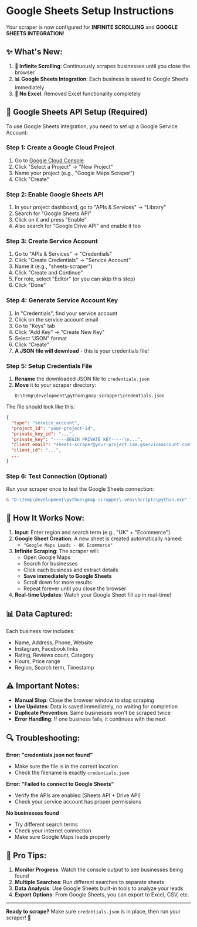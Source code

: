 # Google Sheets Setup Instructions

Your scraper is now configured for **INFINITE SCROLLING** and **GOOGLE SHEETS INTEGRATION**!

## ✨ What's New:

1. **🔄 Infinite Scrolling**: Continuously scrapes businesses until you close the browser
2. **📊 Google Sheets Integration**: Each business is saved to Google Sheets immediately
3. **🚫 No Excel**: Removed Excel functionality completely

## 🔧 Google Sheets API Setup (Required)

To use Google Sheets integration, you need to set up a Google Service Account:

### Step 1: Create a Google Cloud Project

1. Go to [Google Cloud Console](https://console.cloud.google.com/)
2. Click "Select a Project" → "New Project"
3. Name your project (e.g., "Google Maps Scraper")
4. Click "Create"

### Step 2: Enable Google Sheets API

1. In your project dashboard, go to "APIs & Services" → "Library"
2. Search for "Google Sheets API"
3. Click on it and press "Enable"
4. Also search for "Google Drive API" and enable it too

### Step 3: Create Service Account

1. Go to "APIs & Services" → "Credentials"
2. Click "Create Credentials" → "Service Account"
3. Name it (e.g., "sheets-scraper")
4. Click "Create and Continue"
5. For role, select "Editor" (or you can skip this step)
6. Click "Done"

### Step 4: Generate Service Account Key

1. In "Credentials", find your service account
2. Click on the service account email
3. Go to "Keys" tab
4. Click "Add Key" → "Create New Key"
5. Select "JSON" format
6. Click "Create"
7. **A JSON file will download** - this is your credentials file!

### Step 5: Setup Credentials File

1. **Rename** the downloaded JSON file to `credentials.json`
2. **Move** it to your scraper directory:
   ```
   D:\temp\development\python\gmap-scrapper\credentials.json
   ```

The file should look like this:
```json
{
  "type": "service_account",
  "project_id": "your-project-id",
  "private_key_id": "...",
  "private_key": "-----BEGIN PRIVATE KEY-----\n...",
  "client_email": "sheets-scraper@your-project.iam.gserviceaccount.com",
  "client_id": "...",
  ...
}
```

### Step 6: Test Connection (Optional)

Run your scraper once to test the Google Sheets connection:
```powershell
& "D:\temp\development\python\gmap-scrapper\.venv\Scripts\python.exe" "D:\temp\development\python\gmap-scrapper\src\main.py"
```

## 🚀 How It Works Now:

1. **Input**: Enter region and search term (e.g., "UK" + "Ecommerce")
2. **Google Sheet Creation**: A new sheet is created automatically named:
   - `"Google Maps Leads - UK Ecommerce"`
3. **Infinite Scraping**: The scraper will:
   - Open Google Maps
   - Search for businesses
   - Click each business and extract details
   - **Save immediately to Google Sheets**
   - Scroll down for more results
   - Repeat forever until you close the browser
4. **Real-time Updates**: Watch your Google Sheet fill up in real-time!

## 📊 Data Captured:

Each business row includes:
- Name, Address, Phone, Website
- Instagram, Facebook links
- Rating, Reviews count, Category
- Hours, Price range
- Region, Search term, Timestamp

## ⚠️ Important Notes:

- **Manual Stop**: Close the browser window to stop scraping
- **Live Updates**: Data is saved immediately, no waiting for completion
- **Duplicate Prevention**: Same businesses won't be scraped twice
- **Error Handling**: If one business fails, it continues with the next

## 🔍 Troubleshooting:

**Error: "credentials.json not found"**
- Make sure the file is in the correct location
- Check the filename is exactly `credentials.json`

**Error: "Failed to connect to Google Sheets"**
- Verify the APIs are enabled (Sheets API + Drive API)
- Check your service account has proper permissions

**No businesses found**
- Try different search terms
- Check your internet connection
- Make sure Google Maps loads properly

## 🎯 Pro Tips:

1. **Monitor Progress**: Watch the console output to see businesses being found
2. **Multiple Searches**: Run different searches to separate sheets
3. **Data Analysis**: Use Google Sheets built-in tools to analyze your leads
4. **Export Options**: From Google Sheets, you can export to Excel, CSV, etc.

---

**Ready to scrape?** Make sure `credentials.json` is in place, then run your scraper! 🚀
